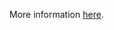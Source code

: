 More information [here](https://docs.bridgecrew.io/docs/ensure-that-virtual-machines-are-backed-up-using-azure-backup).

